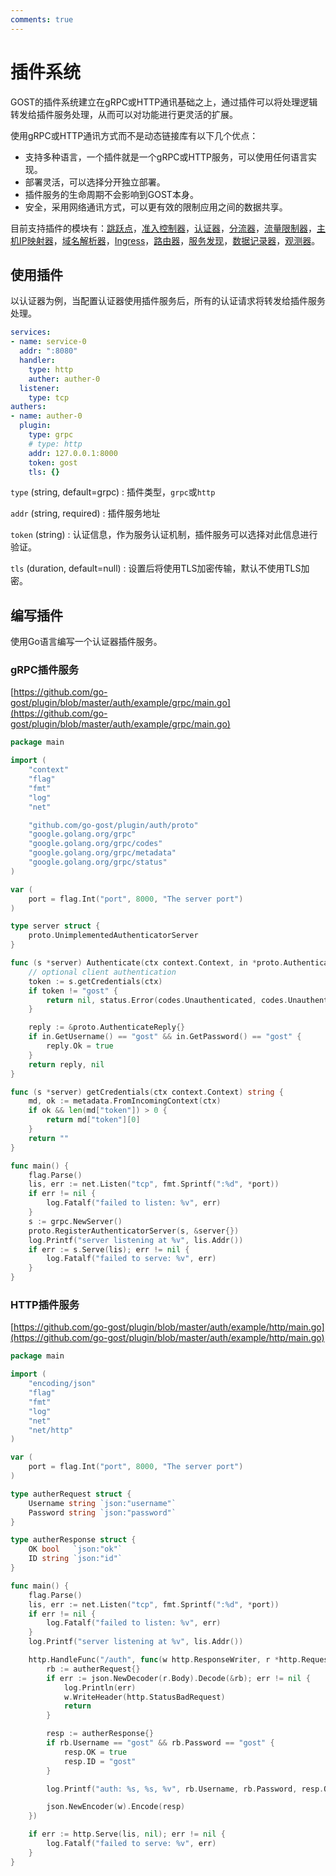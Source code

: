 ```yaml
---
comments: true
---
```


# 插件系统

GOST的插件系统建立在gRPC或HTTP通讯基础之上，通过插件可以将处理逻辑转发给插件服务处理，从而可以对功能进行更灵活的扩展。

使用gRPC或HTTP通讯方式而不是动态链接库有以下几个优点：

* 支持多种语言，一个插件就是一个gRPC或HTTP服务，可以使用任何语言实现。
* 部署灵活，可以选择分开独立部署。
* 插件服务的生命周期不会影响到GOST本身。
* 安全，采用网络通讯方式，可以更有效的限制应用之间的数据共享。


目前支持插件的模块有：[跳跃点](/concepts/hop/)，[准入控制器](/concepts/admission/)，[认证器](/concepts/auth/)，[分流器](/concepts/bypass/)，[流量限制器](/concepts/limiter/)，[主机IP映射器](/concepts/hosts/)，[域名解析器](/concepts/resolver/)，[Ingress](/concepts/ingress/)，[路由器](/concepts/router/)，[服务发现](/concepts/sd/)，[数据记录器](/concepts/recorder/)，[观测器](/concepts/observer/)。

## 使用插件

以认证器为例，当配置认证器使用插件服务后，所有的认证请求将转发给插件服务处理。

```yaml
services:
- name: service-0
  addr: ":8080"
  handler:
    type: http
    auther: auther-0
  listener:
    type: tcp
authers:
- name: auther-0
  plugin:
    type: grpc
	# type: http
    addr: 127.0.0.1:8000
	token: gost
    tls: {}
```

`type` (string, default=grpc)
:    插件类型，`grpc`或`http`

`addr` (string, required)
:    插件服务地址

`token` (string)
:    认证信息，作为服务认证机制，插件服务可以选择对此信息进行验证。

`tls` (duration, default=null)
:    设置后将使用TLS加密传输，默认不使用TLS加密。

## 编写插件

使用Go语言编写一个认证器插件服务。

### gRPC插件服务

[https://github.com/go-gost/plugin/blob/master/auth/example/grpc/main.go](https://github.com/go-gost/plugin/blob/master/auth/example/grpc/main.go)


```go
package main

import (
	"context"
	"flag"
	"fmt"
	"log"
	"net"

	"github.com/go-gost/plugin/auth/proto"
	"google.golang.org/grpc"
	"google.golang.org/grpc/codes"
	"google.golang.org/grpc/metadata"
	"google.golang.org/grpc/status"
)

var (
	port = flag.Int("port", 8000, "The server port")
)

type server struct {
	proto.UnimplementedAuthenticatorServer
}

func (s *server) Authenticate(ctx context.Context, in *proto.AuthenticateRequest) (*proto.AuthenticateReply, error) {
	// optional client authentication
	token := s.getCredentials(ctx)
	if token != "gost" {
		return nil, status.Error(codes.Unauthenticated, codes.Unauthenticated.String())
	}

	reply := &proto.AuthenticateReply{}
	if in.GetUsername() == "gost" && in.GetPassword() == "gost" {
		reply.Ok = true
	}
	return reply, nil
}

func (s *server) getCredentials(ctx context.Context) string {
	md, ok := metadata.FromIncomingContext(ctx)
	if ok && len(md["token"]) > 0 {
		return md["token"][0]
	}
	return ""
}

func main() {
	flag.Parse()
	lis, err := net.Listen("tcp", fmt.Sprintf(":%d", *port))
	if err != nil {
		log.Fatalf("failed to listen: %v", err)
	}
	s := grpc.NewServer()
	proto.RegisterAuthenticatorServer(s, &server{})
	log.Printf("server listening at %v", lis.Addr())
	if err := s.Serve(lis); err != nil {
		log.Fatalf("failed to serve: %v", err)
	}
}
```

### HTTP插件服务

[https://github.com/go-gost/plugin/blob/master/auth/example/http/main.go](https://github.com/go-gost/plugin/blob/master/auth/example/http/main.go)

```go
package main

import (
	"encoding/json"
	"flag"
	"fmt"
	"log"
	"net"
	"net/http"
)

var (
	port = flag.Int("port", 8000, "The server port")
)

type autherRequest struct {
	Username string `json:"username"`
	Password string `json:"password"`
}

type autherResponse struct {
	OK bool   `json:"ok"`
	ID string `json:"id"`
}

func main() {
	flag.Parse()
	lis, err := net.Listen("tcp", fmt.Sprintf(":%d", *port))
	if err != nil {
		log.Fatalf("failed to listen: %v", err)
	}
	log.Printf("server listening at %v", lis.Addr())

	http.HandleFunc("/auth", func(w http.ResponseWriter, r *http.Request) {
		rb := autherRequest{}
		if err := json.NewDecoder(r.Body).Decode(&rb); err != nil {
			log.Println(err)
			w.WriteHeader(http.StatusBadRequest)
			return
		}

		resp := autherResponse{}
		if rb.Username == "gost" && rb.Password == "gost" {
			resp.OK = true
			resp.ID = "gost"
		}

		log.Printf("auth: %s, %s, %v", rb.Username, rb.Password, resp.OK)

		json.NewEncoder(w).Encode(resp)
	})

	if err := http.Serve(lis, nil); err != nil {
		log.Fatalf("failed to serve: %v", err)
	}
}
```